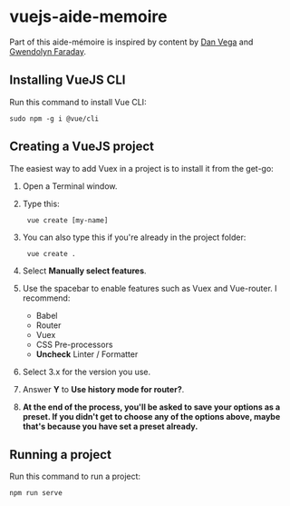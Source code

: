 # vuejs-aide-memoire

Part of this aide-mémoire is inspired by content by [Dan Vega](https://www.udemy.com/course/vue-intro) and [Gwendolyn Faraday](https://www.youtube.com/watch?v=FXpIoQ_rT_c).

## Installing VueJS CLI

Run this command to install Vue CLI:

    sudo npm -g i @vue/cli

## Creating a VueJS project

The easiest way to add Vuex in a project is to install it from the get-go:

1. Open a Terminal window.
1. Type this:

        vue create [my-name]

1. You can also type this if you're already in the project folder:

        vue create .

1. Select **Manually select features**.
1. Use the spacebar to enable features such as Vuex and Vue-router. I recommend:

    - Babel
    - Router
    - Vuex
    - CSS Pre-processors
    - **Uncheck** Linter / Formatter

1. Select 3.x for the version you use.
1. Answer **Y** to **Use history mode for router?**.
1. **At the end of the process, you'll be asked to save your options as a preset. If you didn't get to choose any of the options above, maybe that's because you have set a preset already.** 

## Running a project

Run this command to run a project:

    npm run serve